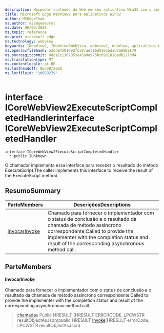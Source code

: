 ```yaml
---
description: Hospedar conteúdo da Web em seu aplicativo Win32 com o controle WebView2 do Microsoft Edge
title: Microsoft Edge WebView2 para aplicativos Win32
author: MSEdgeTeam
ms.author: msedgedevrel
ms.date: 06/05/2020
ms.topic: reference
ms.prod: microsoft-edge
ms.technology: webview
keywords: IWebView2, IWebView2WebView, webview2, WebView, aplicativos Win32, Win32, Edge, ICoreWebView2, ICoreWebView2Controller, controle do navegador, HTML Edge
ms.openlocfilehash: a3dde4581692fb30cada16d9166bda62a0d69179
ms.sourcegitcommit: 8dca1c1367853e45a0a975bc89b1818adb117bd4
ms.translationtype: MT
ms.contentlocale: pt-BR
ms.lasthandoff: 06/08/2020
ms.locfileid: "10698279"
---
```

# <span data-ttu-id="90a0d-104">interface ICoreWebView2ExecuteScriptCompletedHandler</span><span class="sxs-lookup"><span data-stu-id="90a0d-104">interface ICoreWebView2ExecuteScriptCompletedHandler</span></span> 

```
interface ICoreWebView2ExecuteScriptCompletedHandler
  : public IUnknown
```

<span data-ttu-id="90a0d-105">O chamador implementa essa interface para receber o resultado do método ExecuteScript.</span><span class="sxs-lookup"><span data-stu-id="90a0d-105">The caller implements this interface to receive the result of the ExecuteScript method.</span></span>

## <span data-ttu-id="90a0d-106">Resumo</span><span class="sxs-lookup"><span data-stu-id="90a0d-106">Summary</span></span>

 <span data-ttu-id="90a0d-107">Parte</span><span class="sxs-lookup"><span data-stu-id="90a0d-107">Members</span></span>                        | <span data-ttu-id="90a0d-108">Descrições</span><span class="sxs-lookup"><span data-stu-id="90a0d-108">Descriptions</span></span>
--------------------------------|---------------------------------------------
[<span data-ttu-id="90a0d-109">Invocar</span><span class="sxs-lookup"><span data-stu-id="90a0d-109">Invoke</span></span>](#invoke) | <span data-ttu-id="90a0d-110">Chamado para fornecer o implementador com o status de conclusão e o resultado da chamada de método assíncrono correspondente.</span><span class="sxs-lookup"><span data-stu-id="90a0d-110">Called to provide the implementer with the completion status and result of the corresponding asynchronous method call.</span></span>

## <span data-ttu-id="90a0d-111">Parte</span><span class="sxs-lookup"><span data-stu-id="90a0d-111">Members</span></span>

#### <span data-ttu-id="90a0d-112">Invocar</span><span class="sxs-lookup"><span data-stu-id="90a0d-112">Invoke</span></span> 

<span data-ttu-id="90a0d-113">Chamado para fornecer o implementador com o status de conclusão e o resultado da chamada de método assíncrono correspondente.</span><span class="sxs-lookup"><span data-stu-id="90a0d-113">Called to provide the implementer with the completion status and result of the corresponding asynchronous method call.</span></span>

> <span data-ttu-id="90a0d-114">[chamada](#invoke)a Public HRESULT (HRESULT ERRORCODE, LPCWSTR resultObjectAsJson)</span><span class="sxs-lookup"><span data-stu-id="90a0d-114">public HRESULT [Invoke](#invoke)(HRESULT errorCode, LPCWSTR resultObjectAsJson)</span></span>

